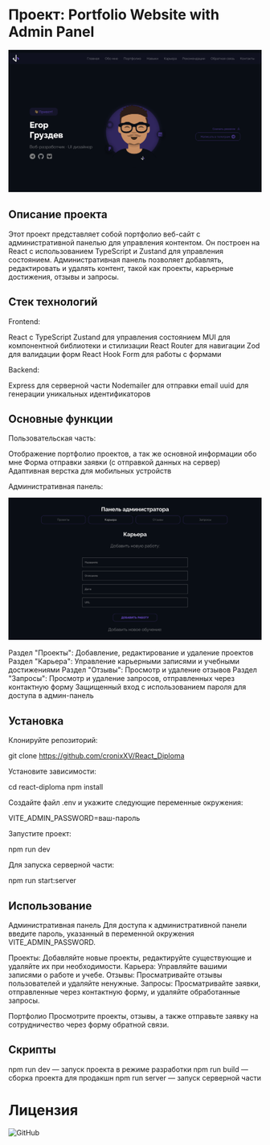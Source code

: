 # Проект: Portfolio Website with Admin Panel

![Главная страница приложения](./scrin1.png)

## Описание проекта

Этот проект представляет собой портфолио веб-сайт с административной панелью для управления контентом. Он построен на React с использованием TypeScript и Zustand для управления состоянием. Административная панель позволяет добавлять, редактировать и удалять контент, такой как проекты, карьерные достижения, отзывы и запросы.

## Стек технологий

Frontend:

React с TypeScript
Zustand для управления состоянием
MUI для компонентной библиотеки и стилизации
React Router для навигации
Zod для валидации форм
React Hook Form для работы с формами

Backend:

Express для серверной части
Nodemailer для отправки email
uuid для генерации уникальных идентификаторов

## Основные функции

Пользовательская часть:

Отображение портфолио проектов, а так же основной информации обо мне
Форма отправки заявки (с отправкой данных на сервер)
Адаптивная верстка для мобильных устройств

Административная панель:

![Админ-панель](./scrin2.png)

Раздел "Проекты": Добавление, редактирование и удаление проектов
Раздел "Карьера": Управление карьерными записями и учебными достижениями
Раздел "Отзывы": Просмотр и удаление отзывов
Раздел "Запросы": Просмотр и удаление запросов, отправленных через контактную форму
Защищенный вход с использованием пароля для доступа в админ-панель

## Установка

Клонируйте репозиторий:

git clone https://github.com/cronixXV/React_Diploma

Установите зависимости:

cd react-diploma
npm install

Создайте файл .env и укажите следующие переменные окружения:

VITE_ADMIN_PASSWORD=ваш-пароль

Запустите проект:

npm run dev

Для запуска серверной части:

npm run start:server

## Использование

Административная панель
Для доступа к административной панели введите пароль, указанный в переменной окружения VITE_ADMIN_PASSWORD.

Проекты: Добавляйте новые проекты, редактируйте существующие и удаляйте их при необходимости.
Карьера: Управляйте вашими записями о работе и учебе.
Отзывы: Просматривайте отзывы пользователей и удаляйте ненужные.
Запросы: Просматривайте заявки, отправленные через контактную форму, и удаляйте обработанные запросы.

Портфолио
Просмотрите проекты, отзывы, а также отправьте заявку на сотрудничество через форму обратной связи.

## Скрипты

npm run dev — запуск проекта в режиме разработки
npm run build — сборка проекта для продакшн
npm run server — запуск серверной части

# Лицензия

![GitHub](https://img.shields.io/github/license/iwebexpert/js-junior-nodejs-api)
